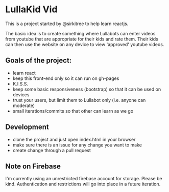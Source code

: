# LullaKid Vid

This is a project started by @sirkitree to help learn reactjs.

The basic idea is to create something where Lullabots can enter videos from youtube that are appropriate for their kids and rate them. Their kids can then use the website on any device to view 'approved' youtube videos.

## Goals of the project:
* learn react
* keep this front-end only so it can run on gh-pages
* K.I.S.S.
* keep some basic responsiveness (bootstrap) so that it can be used on devices
* trust your users, but limit them to Lullabot only (i.e. anyone can moderate)
* small iterations/commits so that other can learn as we go

## Development
* clone the project and just open index.html in your browser
* make sure there is an issue for any change you want to make
* create change through a pull request

## Note on Firebase
I'm currently using an unrestricted firebase account for storage. Please be kind. Authentication and restrictions will go into place in a future iteration.
